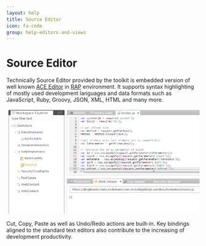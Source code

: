 ```yaml
---
layout: help
title: Source Editor
icon: fa-code
group: help-editors-and-views
---
```


Source Editor
===

Technically Source Editor provided by the toolkit is embedded version of well known 
[ACE Editor](http://ace.c9.io/#nav=about) in [RAP](https://eclipse.org/rap/) environment.
It supports syntax highlighting of mostly used development languages and data formats such as JavaScript, Ruby, Groovy, JSON, XML, HTML and many more.

![Entity Service Test](../samples/bookstore/22_books_entity_service_test.png)

Cut, Copy, Paste as well as Undo/Redo actions are built-in.
Key bindings aligned to the standard text editors also contribute to the increasing of development productivity.

